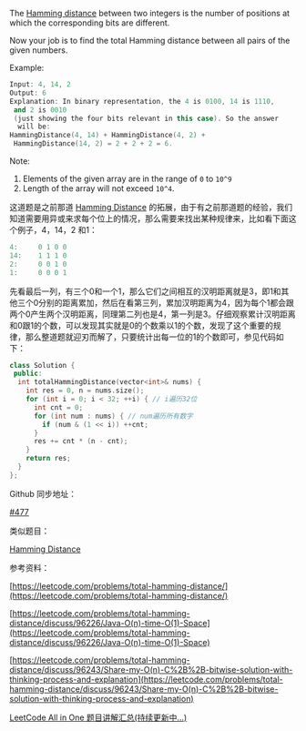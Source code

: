 The [Hamming distance](https://en.wikipedia.org/wiki/Hamming_distance) between two integers is the number of positions at which the corresponding bits are different.

Now your job is to find the total Hamming distance between all pairs of the given numbers.

Example:

```cpp
Input: 4, 14, 2
Output: 6
Explanation: In binary representation, the 4 is 0100, 14 is 1110,
 and 2 is 0010
 (just showing the four bits relevant in this case). So the answer
  will be:
HammingDistance(4, 14) + HammingDistance(4, 2) +
 HammingDistance(14, 2) = 2 + 2 + 2 = 6.
```

Note:

1. Elements of the given array are in the range of `0` to `10^9`
2. Length of the array will not exceed `10^4`.

这道题是之前那道 [Hamming Distance](http://www.cnblogs.com/grandyang/p/6201215.html) 的拓展，由于有之前那道题的经验，我们知道需要用异或来求每个位上的情况，那么需要来找出某种规律来，比如看下面这个例子，4，14，2 和1：

```cpp
4:     0 1 0 0
14:    1 1 1 0
2:     0 0 1 0
1:     0 0 0 1
```

先看最后一列，有三个0和一个1，那么它们之间相互的汉明距离就是3，即1和其他三个0分别的距离累加，然后在看第三列，累加汉明距离为4，因为每个1都会跟两个0产生两个汉明距离，同理第二列也是4，第一列是3。仔细观察累计汉明距离和0跟1的个数，可以发现其实就是0的个数乘以1的个数，发现了这个重要的规律，那么整道题就迎刃而解了，只要统计出每一位的1的个数即可，参见代码如下：

```cpp
class Solution {
 public:
  int totalHammingDistance(vector<int>& nums) {
    int res = 0, n = nums.size();
    for (int i = 0; i < 32; ++i) { // i遍历32位
      int cnt = 0;
      for (int num : nums) { // num遍历所有数字
        if (num & (1 << i)) ++cnt;
      }
      res += cnt * (n - cnt);
    }
    return res;
  }
};
```

Github 同步地址：

[#477](https://github.com/grandyang/leetcode/issues/477)

类似题目：

[Hamming Distance](http://www.cnblogs.com/grandyang/p/6201215.html)

参考资料：

[https://leetcode.com/problems/total-hamming-distance/](https://leetcode.com/problems/total-hamming-distance/)

[](https://leetcode.com/problems/total-hamming-distance/discuss/96226/Java-O(n)-time-O(1)-Space)[https://leetcode.com/problems/total-hamming-distance/discuss/96226/Java-O(n)-time-O(1)-Space](https://leetcode.com/problems/total-hamming-distance/discuss/96226/Java-O(n)-time-O(1)-Space)

[](https://leetcode.com/problems/total-hamming-distance/discuss/96243/Share-my-O(n)-C%2B%2B-bitwise-solution-with-thinking-process-and-explanation)[https://leetcode.com/problems/total-hamming-distance/discuss/96243/Share-my-O(n)-C%2B%2B-bitwise-solution-with-thinking-process-and-explanation](https://leetcode.com/problems/total-hamming-distance/discuss/96243/Share-my-O(n)-C%2B%2B-bitwise-solution-with-thinking-process-and-explanation)

[LeetCode All in One 题目讲解汇总(持续更新中...)](http://www.cnblogs.com/grandyang/p/4606334.html)